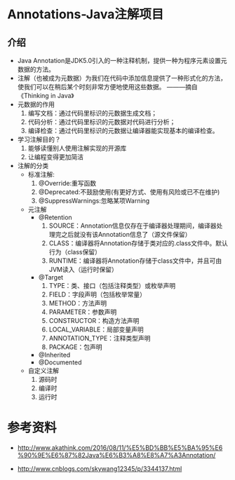 # Annotations-Java注解项目

## 介绍

* Java Annotation是JDK5.0引入的一种注释机制，提供一种为程序元素设置元数据的方法。
* 注解（也被成为元数据）为我们在代码中添加信息提供了一种形式化的方法，使我们可以在稍后某个时刻非常方便地使用这些数据。 ———摘自《Thinking in Java》
* 元数据的作用
  1. 编写文档：通过代码里标识的元数据生成文档；
  2. 代码分析：通过代码里标识的元数据对代码进行分析；
  3. 编译检查：通过代码里标识的元数据让编译器能实现基本的编译检查。
* 学习注解目的？
  1. 能够读懂别人使用注解实现的开源库
  2. 让编程变得更加简洁
* 注解的分类
  * 标准注解:
    1. @Override:重写函数
    2. @Deprecated:不鼓励使用(有更好方式、使用有风险或已不在维护)
    3. @SuppressWarnings:忽略某项Warning
  * 元注解
    * @Retention
      1. SOURCE：Annotation信息仅存在于编译器处理期间，编译器处理完之后就没有该Annotation信息了（源文件保留）
      2. CLASS：编译器将Annotation存储于类对应的.class文件中。默认行为（class保留）
      3. RUNTIME：编译器将Annotation存储于class文件中，并且可由JVM读入（运行时保留）
    * @Target
      1. TYPE：类、接口（包括注释类型）或枚举声明
      2. FIELD：字段声明（包括枚举常量）
      3. METHOD：方法声明
      4. PARAMETER：参数声明
      5. CONSTRUCTOR：构造方法声明
      6. LOCAL_VARIABLE：局部变量声明
      7. ANNOTATION_TYPE：注释类型声明
      8. PACKAGE：包声明
    * @Inherited
    * @Documented
  * 自定义注解
    1. 源码时
    2. 编译时
    3. 运行时





# 参考资料
  * http://www.akathink.com/2016/08/11/%E5%BD%BB%E5%BA%95%E6%90%9E%E6%87%82Java%E6%B3%A8%E8%A7%A3Annotation/

  * http://www.cnblogs.com/skywang12345/p/3344137.html
